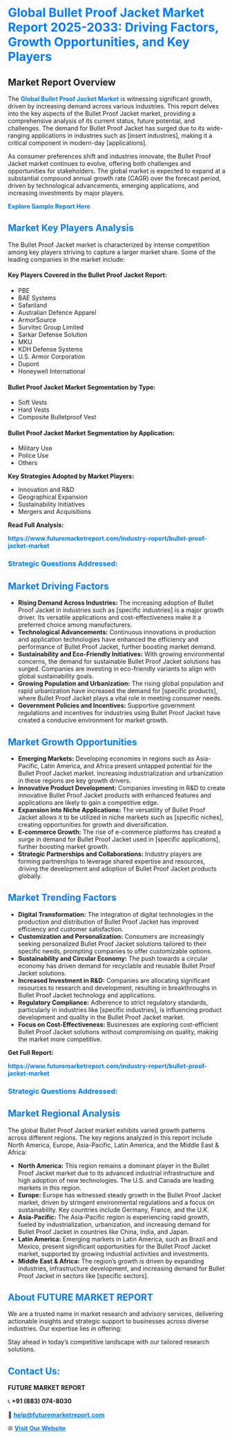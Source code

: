 <h1 style="color: #007BFF;">Global Bullet Proof Jacket Market Report 2025-2033: Driving Factors, Growth Opportunities, and Key Players</h1>

<section id="overview">
<h2>Market Report Overview</h2>
<p>The <a href="https://www.futuremarketreport.com/industry-report/bullet-proof-jacket-market" style="color: #007BFF; text-decoration: none;"><strong>Global Bullet Proof Jacket Market</strong></a> is witnessing significant growth, driven by increasing demand across various industries. This report delves into the key aspects of the Bullet Proof Jacket market, providing a comprehensive analysis of its current status, future potential, and challenges. The demand for Bullet Proof Jacket has surged due to its wide-ranging applications in industries such as [insert industries], making it a critical component in modern-day [applications].</p>
<p>As consumer preferences shift and industries innovate, the Bullet Proof Jacket market continues to evolve, offering both challenges and opportunities for stakeholders. The global market is expected to expand at a substantial compound annual growth rate (CAGR) over the forecast period, driven by technological advancements, emerging applications, and increasing investments by major players.</p>
</section>

<section id="overview">
<p><a href="https://www.futuremarketreport.com/request-sample/reportId=101734" style="color: #007BFF; text-decoration: none;"><strong>Explore Sample Report Here</strong></a></p>
</section>

<section id="key-players">
<h2 style="color: #007BFF;">Market Key Players Analysis</h2>
<p>The Bullet Proof Jacket market is characterized by intense competition among key players striving to capture a larger market share. Some of the leading companies in the market include:</p>
<h4>Key Players Covered in the Bullet Proof Jacket Report:</h4>
<ul><li>PBE</li><li>BAE Systems</li><li>Safariland</li><li>Australian Defence Apparel</li><li>ArmorSource</li><li>Survitec Group Limited</li><li>Sarkar Defense Solution</li><li>MKU</li><li>KDH Defense Systems</li><li>U.S. Armor Corporation</li><li>Dupont</li><li>Honeywell International</li></ul>
<h4>Bullet Proof Jacket Market Segmentation by Type:</h4>
<ul><li>Soft Vests</li><li>Hard Vests</li><li>Composite Bulletproof Vest</li></ul>

<h4>Bullet Proof Jacket Market Segmentation by Application:</h4>
<ul><li>Military Use</li><li>Police Use</li><li>Others</li></ul>
<p><strong>Key Strategies Adopted by Market Players:</strong></p>
<ul>
<li>Innovation and R&D</li>
<li>Geographical Expansion</li>
<li>Sustainability Initiatives</li>
<li>Mergers and Acquisitions</li>
</ul>
</section>

<section>
<p><strong>Read Full Analysis: </strong></p><a href="https://www.futuremarketreport.com/industry-report/bullet-proof-jacket-market" style="color: #007BFF; text-decoration: none;"><strong>https://www.futuremarketreport.com/industry-report/bullet-proof-jacket-market</strong></a>
<h3 style="color: #007BFF;">Strategic Questions Addressed:</h3>
</section>

<section id="driving-factors">
<h2 style="color: #007BFF;">Market Driving Factors</h2>
<ul>
<li><strong>Rising Demand Across Industries:</strong> The increasing adoption of Bullet Proof Jacket in industries such as [specific industries] is a major growth driver. Its versatile applications and cost-effectiveness make it a preferred choice among manufacturers.</li>
<li><strong>Technological Advancements:</strong> Continuous innovations in production and application technologies have enhanced the efficiency and performance of Bullet Proof Jacket, further boosting market demand.</li>
<li><strong>Sustainability and Eco-Friendly Initiatives:</strong> With growing environmental concerns, the demand for sustainable Bullet Proof Jacket solutions has surged. Companies are investing in eco-friendly variants to align with global sustainability goals.</li>
<li><strong>Growing Population and Urbanization:</strong> The rising global population and rapid urbanization have increased the demand for [specific products], where Bullet Proof Jacket plays a vital role in meeting consumer needs.</li>
<li><strong>Government Policies and Incentives:</strong> Supportive government regulations and incentives for industries using Bullet Proof Jacket have created a conducive environment for market growth.</li>
</ul>
</section>

<section id="growth-opportunities">
<h2 style="color: #007BFF;">Market Growth Opportunities</h2>
<ul>
<li><strong>Emerging Markets:</strong> Developing economies in regions such as Asia-Pacific, Latin America, and Africa present untapped potential for the Bullet Proof Jacket market. Increasing industrialization and urbanization in these regions are key growth drivers.</li>
<li><strong>Innovative Product Development:</strong> Companies investing in R&D to create innovative Bullet Proof Jacket products with enhanced features and applications are likely to gain a competitive edge.</li>
<li><strong>Expansion into Niche Applications:</strong> The versatility of Bullet Proof Jacket allows it to be utilized in niche markets such as [specific niches], creating opportunities for growth and diversification.</li>
<li><strong>E-commerce Growth:</strong> The rise of e-commerce platforms has created a surge in demand for Bullet Proof Jacket used in [specific applications], further boosting market growth.</li>
<li><strong>Strategic Partnerships and Collaborations:</strong> Industry players are forming partnerships to leverage shared expertise and resources, driving the development and adoption of Bullet Proof Jacket products globally.</li>
</ul>
</section>

<section id="trending-factors">
<h2 style="color: #007BFF;">Market Trending Factors</h2>
<ul>
<li><strong>Digital Transformation:</strong> The integration of digital technologies in the production and distribution of Bullet Proof Jacket has improved efficiency and customer satisfaction.</li>
<li><strong>Customization and Personalization:</strong> Consumers are increasingly seeking personalized Bullet Proof Jacket solutions tailored to their specific needs, prompting companies to offer customizable options.</li>
<li><strong>Sustainability and Circular Economy:</strong> The push towards a circular economy has driven demand for recyclable and reusable Bullet Proof Jacket solutions.</li>
<li><strong>Increased Investment in R&D:</strong> Companies are allocating significant resources to research and development, resulting in breakthroughs in Bullet Proof Jacket technology and applications.</li>
<li><strong>Regulatory Compliance:</strong> Adherence to strict regulatory standards, particularly in industries like [specific industries], is influencing product development and quality in the Bullet Proof Jacket market.</li>
<li><strong>Focus on Cost-Effectiveness:</strong> Businesses are exploring cost-efficient Bullet Proof Jacket solutions without compromising on quality, making the market more competitive.</li>
</ul>
</section>

<section>
<p><strong>Get Full Report: </strong></p><a href="https://www.futuremarketreport.com/industry-report/bullet-proof-jacket-market" style="color: #007BFF; text-decoration: none;"><strong>https://www.futuremarketreport.com/industry-report/bullet-proof-jacket-market</strong></a>
<h3 style="color: #007BFF;">Strategic Questions Addressed:</h3>
</section>


<section id="regional-analysis">
<h2 style="color: #007BFF;">Market Regional Analysis</h2>
<p>The global Bullet Proof Jacket market exhibits varied growth patterns across different regions. The key regions analyzed in this report include North America, Europe, Asia-Pacific, Latin America, and the Middle East & Africa:</p>
<ul>
<li><strong>North America:</strong> This region remains a dominant player in the Bullet Proof Jacket market due to its advanced industrial infrastructure and high adoption of new technologies. The U.S. and Canada are leading markets in this region.</li>
<li><strong>Europe:</strong> Europe has witnessed steady growth in the Bullet Proof Jacket market, driven by stringent environmental regulations and a focus on sustainability. Key countries include Germany, France, and the U.K.</li>
<li><strong>Asia-Pacific:</strong> The Asia-Pacific region is experiencing rapid growth, fueled by industrialization, urbanization, and increasing demand for Bullet Proof Jacket in countries like China, India, and Japan.</li>
<li><strong>Latin America:</strong> Emerging markets in Latin America, such as Brazil and Mexico, present significant opportunities for the Bullet Proof Jacket market, supported by growing industrial activities and investments.</li>
<li><strong>Middle East & Africa:</strong> The region’s growth is driven by expanding industries, infrastructure development, and increasing demand for Bullet Proof Jacket in sectors like [specific sectors].</li>
</ul>
</section>

<footer>
<h2 style="color: #007BFF;">About FUTURE MARKET REPORT</h2>
<p>We are a trusted name in market research and advisory services, delivering actionable insights and strategic support to businesses across diverse industries. Our expertise lies in offering:</p>

<p>Stay ahead in today’s competitive landscape with our tailored research solutions.</p>

<h2 style="color: #007BFF;">Contact Us:</h2>
<p><strong>FUTURE MARKET REPORT</strong></p>
<p>📞 <strong>+91 (883) 074-8030</strong></p>
<p>📧 <strong><a href="mailto:help@futuremarketreport.com" style="color: #007BFF;">help@futuremarketreport.com</a></strong></p>
<p>🌐 <strong><a href="https://www.futuremarketreport.com/" style="color: #007BFF;">Visit Our Website</a></strong></p>
</footer>